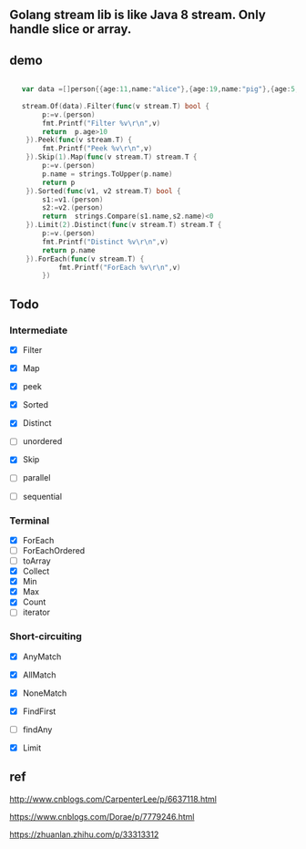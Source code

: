 ## Golang stream lib is like Java 8 stream. Only handle slice or array.

## demo

```go

   var data =[]person{{age:11,name:"alice"},{age:19,name:"pig"},{age:5,name:"cat"},{age:21,name:"bob"}}
   
   stream.Of(data).Filter(func(v stream.T) bool {
   		p:=v.(person)
   		fmt.Printf("Filter %v\r\n",v)
   		return  p.age>10
   	}).Peek(func(v stream.T) {
   		fmt.Printf("Peek %v\r\n",v)
   	}).Skip(1).Map(func(v stream.T) stream.T {
   		p:=v.(person)
   		p.name = strings.ToUpper(p.name)
   		return p
   	}).Sorted(func(v1, v2 stream.T) bool {
   		s1:=v1.(person)
   		s2:=v2.(person)
   		return  strings.Compare(s1.name,s2.name)<0
   	}).Limit(2).Distinct(func(v stream.T) stream.T {
   		p:=v.(person)
   		fmt.Printf("Distinct %v\r\n",v)
   		return p.name
   	}).ForEach(func(v stream.T) {
      		fmt.Printf("ForEach %v\r\n",v)
      	})

```

## Todo

### Intermediate

- [x] Filter 
- [x] Map
- [x] peek 

- [x] Sorted 
- [x] Distinct 
- [ ] unordered 

- [x] Skip 

- [ ] parallel 
- [ ] sequential 



### Terminal

- [x] ForEach 
- [ ] ForEachOrdered 
- [ ] toArray 
- [x] Collect 
- [x] Min 
- [x] Max
- [x] Count
- [ ] iterator

### Short-circuiting

- [x] AnyMatch
- [x] AllMatch
- [x] NoneMatch
- [x] FindFirst
- [ ] findAny
- [x] Limit


## ref

http://www.cnblogs.com/CarpenterLee/p/6637118.html

https://www.cnblogs.com/Dorae/p/7779246.html

https://zhuanlan.zhihu.com/p/33313312

